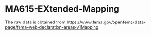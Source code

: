 # MA615-EXtended-Mapping
The raw data is obtained from https://www.fema.gov/openfema-data-page/fema-web-declaration-areas-v1Mapping
